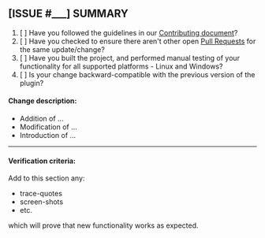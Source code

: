## [ISSUE #___] SUMMARY

1. [ ] Have you followed the guidelines in our [Contributing document](../../blob/master/CONTRIBUTING.md)?
2. [ ] Have you checked to ensure there aren't other open [Pull Requests](../../pulls) for the same update/change?
3. [ ] Have you built the project, and performed manual testing of your functionality for all supported platforms - Linux and Windows?
4. [ ] Is your change backward-compatible with the previous version of the plugin?

#### Change description:
- Addition of ... 
- Modification of ...
- Introduction of ...
----
#### Verification criteria:

Add to this section any: 

- trace-quotes 
- screen-shots
- etc.

which will prove that new functionality works as expected.
